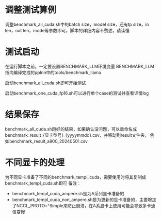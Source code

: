 # 调整测试算例

调整benchmark_all_cuda.sh中的batch size，model size，还有tp size，in len，out len，mode等参数即可，脚本的详细内容不赘述，请读懂

# 测试启动

在运行脚本之前，一定要设置BENCHMARK_LLM环境变量
BENCHMARK_LLM指向编译完成的pplnn中的tools/benchmark_llama

启动benchmark_all_cuda.sh即可开始测试

启动benchmark_one_cuda_fp16.sh可以进行单个case的测试并查看详情log

# 结果保存

benchmark_all_cuda.sh跑好的结果，如果确认没问题，可以重命名成benchmark_result_{显卡型号}_{yyyymmdd}.csv，并移动到result文件夹，
例如benchmark_result_a800_20240501.csv

# 不同显卡的处理

为不同显卡准备了不同的benchmark_templ_cuda，需要使用时将其复制成benchmark_templ_cuda.sh即可
备注：
- benchmark_templ_cuda_ampere.sh是为A系列显卡准备的
- benchmark_templ_cuda_non_ampere.sh是为更新的显卡准备的，主要增加了NCCL_PROTO=^Simple来防止崩溃，在A系显卡上使用可能会导致多卡通信变慢
